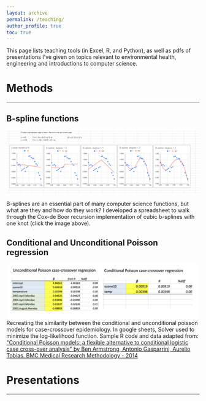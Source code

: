 ```yaml
---
layout: archive
permalink: /teaching/
author_profile: true
toc: true
---
```


This page lists teaching tools (in Excel, R, and Python), as well as pdfs of presentations I've given on topics relevant to environmental health, engineering and introductions to computer science.

# Methods
***
## B-spline functions

[![B-spline functions](/assets/images/Bspline_thumb.PNG)](https://docs.google.com/spreadsheets/d/1E8ozpvn5O1euQtNcaiMLqa-QP4Q_PBpoAX7TgeKYCkU/edit?usp=sharing)

B-splines are an essential part of many computer science functions, but what are they and how do they work? I developed a spreadsheet to walk through the Cox-de Boor recursion implementation of cubic b-splines with one knot (click the image above).

## Conditional and Unconditional Poisson regression
[![Poisson](/assets/images/Poisson.png)](https://docs.google.com/spreadsheets/d/1eNbHk5S-NEwsu49rO7XXXCVJnmLdLUQRxH3OQ-5HwUU/edit?usp=sharing) Recreating the similarity between the conditional and unconditional poisson models for case-crossover epidemiology. In google sheets, Solver used to minimize the log-likelihood function. Sample R code and data adapted from:
["Conditional Poisson models: a flexible alternative to conditional logistic	case cross-over analysis" by Ben Armstrong, Antonio Gasparrini, Aurelio Tobias. BMC Medical Research Methodology - 2014](https://bmcmedresmethodol.biomedcentral.com/articles/10.1186/1471-2288-14-122)			

# Presentations
***
